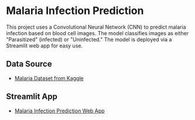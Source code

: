# Malaria Infection Prediction
This project uses a Convolutional Neural Network (CNN) to predict malaria infection based on blood cell images. The model classifies images as either "Parasitized" (infected) or "Uninfected." The model is deployed via a Streamlit web app for easy use.

## Data Source
- [Malaria Dataset from Kaggle](https://www.kaggle.com/datasets/iarunava/cell-images-for-detecting-malaria)

## Streamlit App
- [Malaria Infection Prediction Web App](https://www.kaggle.com/datasets/iarunava/cell-images-for-detecting-malaria)


